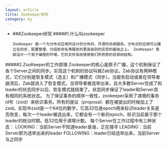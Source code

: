 ```yaml
---
layout: article
title: Zookeeper研究
category: ky
---
```

* ###Zookeeper研究
#####1.什么叫zookeeper

      ZooKeeper 是一个为分布式应用所设计的分布的、开源的协调服务。分布式的应用可以建立在同步、配置管理、分组和命名等服务的更高级别的实现的基础之上。 ZooKeeper 意欲设计一个易于编程的环境，它的文件系统使用我们所熟悉的目录树结构。

#####2.ZooKeeper的工作原理
      Zookeeper的核心是原子广播，这个机制保证了各个Server之间的同步。实现这个机制的协议叫做Zab协议。Zab协议有两种模式，它们分别是恢复模式（选主）和广播模式（同步）。当服务启动或者在领导者崩溃后，Zab就进入了恢复模式，当领导者被选举出来，且大多数Server完成了和leader的状态同步以后，恢复模式就结束了。状态同步保证了leader和Server具有相同的系统状态。
      为了保证事务的顺序一致性，zookeeper采用了递增的事务id号（zxid）来标识事务。所有的提议（proposal）都在被提出的时候加上了zxid。实现中zxid是一个64位的数字，它高32位是epoch用来标识leader关系是否改变，每次一个leader被选出来，它都会有一个新的epoch，标识当前属于那个leader的统治时期。低32位用于递增计数。
      每个Server在工作过程中有三种状态：
      LOOKING：当前Server不知道leader是谁，正在搜寻
      LEADING：当前Server即为选举出来的leader
      FOLLOWING：leader已经选举出来，当前Server与之同步



